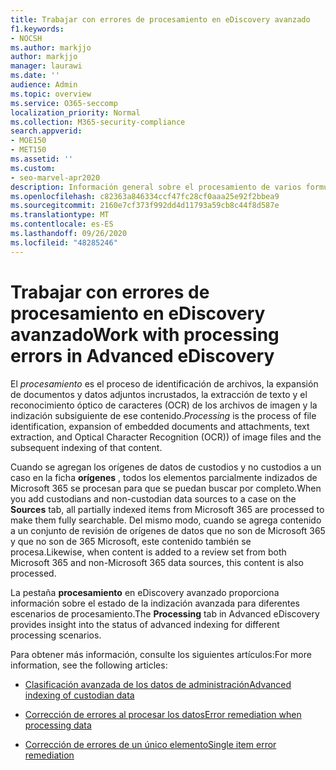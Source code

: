 ```yaml
---
title: Trabajar con errores de procesamiento en eDiscovery avanzado
f1.keywords:
- NOCSH
ms.author: markjjo
author: markjjo
manager: laurawi
ms.date: ''
audience: Admin
ms.topic: overview
ms.service: O365-seccomp
localization_priority: Normal
ms.collection: M365-security-compliance
search.appverid:
- MOE150
- MET150
ms.assetid: ''
ms.custom:
- seo-marvel-apr2020
description: Información general sobre el procesamiento de varios formularios de datos en la exhibición avanzada de documentos electrónicos.
ms.openlocfilehash: c82363a846334ccf47fc28cf0aaa25e92f2bbea9
ms.sourcegitcommit: 2160e7cf373f992dd4d11793a59cb8c44f8d587e
ms.translationtype: MT
ms.contentlocale: es-ES
ms.lasthandoff: 09/26/2020
ms.locfileid: "48285246"
---
```

# <a name="work-with-processing-errors-in-advanced-ediscovery"></a><span data-ttu-id="ce819-103">Trabajar con errores de procesamiento en eDiscovery avanzado</span><span class="sxs-lookup"><span data-stu-id="ce819-103">Work with processing errors in Advanced eDiscovery</span></span>

<span data-ttu-id="ce819-104">El *procesamiento* es el proceso de identificación de archivos, la expansión de documentos y datos adjuntos incrustados, la extracción de texto y el reconocimiento óptico de caracteres (OCR) de los archivos de imagen y la indización subsiguiente de ese contenido.</span><span class="sxs-lookup"><span data-stu-id="ce819-104">*Processing* is the process of file identification, expansion of embedded documents and attachments, text extraction, and Optical Character Recognition (OCR)) of image files and the subsequent indexing of that content.</span></span>  

<span data-ttu-id="ce819-105">Cuando se agregan los orígenes de datos de custodios y no custodios a un caso en la ficha **orígenes** , todos los elementos parcialmente indizados de Microsoft 365 se procesan para que se puedan buscar por completo.</span><span class="sxs-lookup"><span data-stu-id="ce819-105">When you add custodians and non-custodian data sources to a case on the **Sources** tab, all partially indexed items from Microsoft 365 are processed to make them fully searchable.</span></span> <span data-ttu-id="ce819-106">Del mismo modo, cuando se agrega contenido a un conjunto de revisión de orígenes de datos que no son de Microsoft 365 y que no son de 365 Microsoft, este contenido también se procesa.</span><span class="sxs-lookup"><span data-stu-id="ce819-106">Likewise, when content is added to a review set from both Microsoft 365 and non-Microsoft 365 data sources, this content is also processed.</span></span>

<span data-ttu-id="ce819-107">La pestaña **procesamiento** en eDiscovery avanzado proporciona información sobre el estado de la indización avanzada para diferentes escenarios de procesamiento.</span><span class="sxs-lookup"><span data-stu-id="ce819-107">The **Processing** tab in Advanced eDiscovery provides insight into the status of advanced indexing for different processing scenarios.</span></span>

<span data-ttu-id="ce819-108">Para obtener más información, consulte los siguientes artículos:</span><span class="sxs-lookup"><span data-stu-id="ce819-108">For more information, see the following articles:</span></span>

- [<span data-ttu-id="ce819-109">Clasificación avanzada de los datos de administración</span><span class="sxs-lookup"><span data-stu-id="ce819-109">Advanced indexing of custodian data</span></span>](indexing-custodian-data.md)

- [<span data-ttu-id="ce819-110">Corrección de errores al procesar los datos</span><span class="sxs-lookup"><span data-stu-id="ce819-110">Error remediation when processing data</span></span>](error-remediation.md)

- [<span data-ttu-id="ce819-111">Corrección de errores de un único elemento</span><span class="sxs-lookup"><span data-stu-id="ce819-111">Single item error remediation</span></span>](single-item-error-remediation.md)
